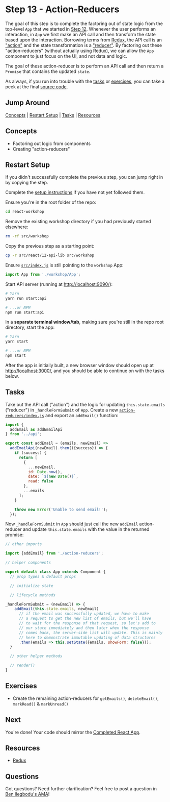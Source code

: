 # Step 13 - Action-Reducers

The goal of this step is to complete the factoring out of state logic from the top-level `App` that we started in [Step 12](../12-api-lib). Whenever the user performs an interaction, in `App` we first make an API call and then transform the state based upon the interaction. Borrowing terms from [Redux](http://redux.js.org/), the API call is an ["action"](http://redux.js.org/docs/basics/Actions.html) and the state transformation is a ["reducer"](http://redux.js.org/docs/basics/Reducers.html). By factoring out these "action-reducers" (without actually using Redux), we can allow the `App` component to just focus on the UI, and not data and logic.

The goal of these action-reducer is to perform an API call and then return a `Promise` that contains the updated `state`.

As always, if you run into trouble with the [tasks](#tasks) or [exercises](#exercises), you can take a peek at the final [source code](./).

## Jump Around

[Concepts](#concepts) | [Restart Setup](#restart-setup) | [Tasks](#tasks) | [Resources](#resources)

## Concepts

- Factoring out logic from components
- Creating "action-reducers"

## Restart Setup

If you didn't successfully complete the previous step, you can jump right in by copying the step.

Complete the [setup instructions](../00-begin) if you have not yet followed them.

Ensure you're in the root folder of the repo:

```sh
cd react-workshop
```

Remove the existing workshop directory if you had previously started elsewhere:

```sh
rm -rf src/workshop
```

Copy the previous step as a starting point:

```sh
cp -r src/react/12-api-lib src/workshop
```

Ensure [`src/index.js`](../../index.js#L3) is still pointing to the `workshop` App:

```js
import App from './workshop/App';
```

Start API server (running at [http://localhost:9090/](http://localhost:9090/)):

```sh
# Yarn
yarn run start:api

# ...or NPM
npm run start:api
```

In a **separate terminal window/tab**, making sure you're still in the repo root directory, start the app:

```sh
# Yarn
yarn start

# ...or NPM
npm start
```

After the app is initially built, a new browser window should open up at [http://localhost:3000/](http://localhost:3000/), and you should be able to continue on with the tasks below.

## Tasks

Take out the API call ("action") and the logic for updating `this.state.emails` ("reducer") in `_handleFormSubmit` of `App`. Create a new [`action-reducers/index.js`](action-reducers/index.js) and export an `addEmail()` function:

```js
import {
  addEmail as addEmailApi
} from '../api';

export const addEmail = (emails, newEmail) =>
  addEmailApi(newEmail).then(({success}) => {
    if (success) {
      return [
        {
          ...newEmail,
          id: Date.now(),
          date: `${new Date()}`,
          read: false
        },
        ...emails
      ];
    }

    throw new Error('Unable to send email!');
  });
```

Now `_handleFormSubmit` in `App` should just call the new `addEmail` action-reducer and update `this.state.emails` with the value in the returned promise:

```js
// other imports

import {addEmail} from './action-reducers';

// helper components

export default class App extends Component {
  // prop types & default props

  // initialize state

  // lifecycle methods

_handleFormSubmit = (newEmail) => {
    addEmail(this.state.emails, newEmail)
      // if the email was successfully updated, we have to make
      // a request to get the new list of emails, but we'll have
      // to wait for the response of that request, so let's add to
      // our state immediately and then later when the response
      // comes back, the server-side list will update. This is mainly
      // here to demonstrate immutable updating of data structures
      .then(emails => this.setState({emails, showForm: false}));
  }

  // other helper methods

  // render()
}
```

## Exercises

- Create the remaining action-reducers for `getEmails()`, `deleteEmail()`, `markRead()` & `markUnread()`

## Next

You're done! Your code should mirror the [Completed React App](../end/).

## Resources

- [Redux](http://redux.js.org/)

## Questions

Got questions? Need further clarification? Feel free to post a question in [Ben Ilegbodu's AMA](http://www.benmvp.com/ama/)!
